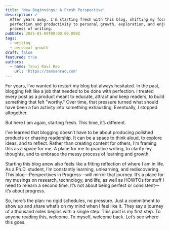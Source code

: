 ```yaml
---
title: 'New Beginnings: A Fresh Perspective'
description: >-
  After years away, I'm starting fresh with this blog, shifting my focus from
  perfection and productivity to personal growth, exploration, and enjoying the
  process of writing.
pubDate: 2025-01-09T00:00:00.000Z
tags:
  - writing
  - personal-growth
draft: false
featured: true
authors:
  - name: Tanuj Ravi Rao
    url: 'https://tansanrao.com'
---
```

For years, I’ve wanted to restart my blog but always hesitated. In the past,
blogging felt like a job that needed to be done with perfection. I treated every
post as a product meant to educate, attract and keep readers, to build something
that felt "worthy." Over time, that pressure turned what should have been a fun
activity into something exhausting. Eventually, I stopped altogether.

But here I am again, starting fresh. This time, it’s different.

I’ve learned that blogging doesn’t have to be about producing polished products
or chasing readership. It can be a space to think aloud, to explore ideas, and
to reflect. Rather than creating content for others, I’m framing this as a space
for me. A place for me to practice writing, to clarify my thoughts, and to
embrace the messy process of learning and growth.

Starting this blog anew also feels like a fitting reflection of where I am in
life. As a Ph.D. student, I’m constantly learning, unlearning, and
rediscovering. This blog—Perspectives in Progress—will mirror that journey. It’s
a place for my musings on research, technology, and life, as well as
HOWTOs for stuff I need to relearn a second time. It’s not about being
perfect or consistent—it’s about progress.

So, here’s the plan: no rigid schedules, no pressure. Just a commitment to show up and share what’s on my mind when I feel like it. They say a journey of a thousand miles begins with a single step. This post is my first step. To anyone reading this, welcome. To myself, welcome back. Let’s see where this goes.
